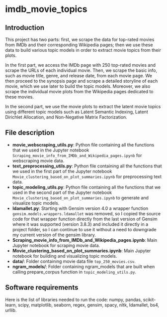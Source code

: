 # imdb_movie_topics

## Introduction

This project has two parts: first, we scrape the data for top-rated movies from IMDb and their corresponding Wikipedia pages; then we use these data to build various topic models in order to extract movie topics from their plots. 

In the first part, we access the IMDb page with 250 top-rated movies and scrape the URLs of each individual movie. Then, we scrape the basic info, such as movie title, genre, and release date, from each movie page. We then proceed to the synopsis page and scrape a detailed storyline of each movie, which we use later to build the topic models. Moreover, we also scrape the individual movie plots from the Wikipedia pages dedicated to these movies. 

In the second part, we use the movie plots to extract the latent movie topics using different topic models such as Latent Semantic Indexing, Latent Dirichlet Allocation, and Non-Negative Matrix Factorization.

## File description

-  **movie_webscraping_utils.py**: Python file containing all the functions that we used in the Jupyter notebook `Scraping_movie_info_from_IMDb_and_Wikipedia_pages.ipynb` for webscraping movie data.
-  **text_preprocessing_utils.py**: Python file containing all the functions that we used in the first part of the Jupyter notebook `Movie_clustering_based_on_plot_summaries.ipynb` for preprocessing text data.
-  **topic_modeling_utils.py**: Python file containing all the functions that we used in the second part of the Jupyter notebook `Movie_clustering_based_on_plot_summaries.ipynb` to generate and visualize topic models.
-  **ldamallet.py**: Starting with Gensim version 4.0 a wrapper function `gensim.models.wrappers.ldamallet` was removed, so I copied the source code for that wrapper function directly from the last version of Gensim where it was supported (version 3.8.3) and included it directly in a project folder, so I can continue to use it without a need to downgrade my current version of the gensim library.
-  **Scraping_movie_info_from_IMDb_and_Wikipedia_pages.ipynb**: Main Jupyter notebook for scraping movie data.
-  **Movie_clustering_based_on_plot_summaries.ipynb**: Main Jupyter notebook for building and visualizing topic models.
-  **data/**: Folder containing movie data file `top_250_movies.csv`.
-  **ngram_models/**: Folder containing ngram_models that are built when calling prepare_corpus function in `topic_modeling_utils.py`.

## Software requirements
Here is the list of libraries needed to run the code: numpy, pandas, scikit-learn, scipy, matplotlib, seaborn, regex, gensim, spacy, nltk, ldamallet, bs4, urllib.
